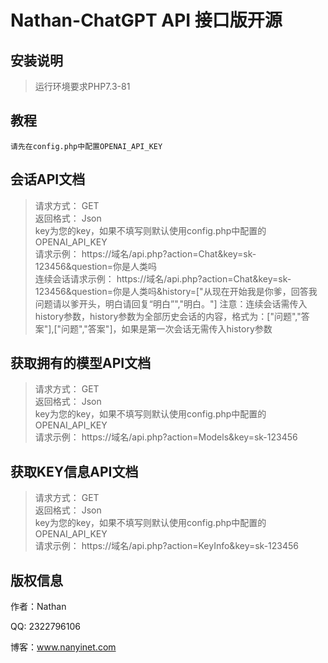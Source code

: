 Nathan-ChatGPT API 接口版开源
===============
## 安装说明
> 运行环境要求PHP7.3-81

## 教程

~~~
请先在config.php中配置OPENAI_API_KEY
~~~


## 会话API文档
> 请求方式： GET    
> 返回格式： Json    
> key为您的key，如果不填写则默认使用config.php中配置的OPENAI_API_KEY    
> 请求示例： https://域名/api.php?action=Chat&key=sk-123456&question=你是人类吗  
> 连续会话请求示例： https://域名/api.php?action=Chat&key=sk-123456&question=你是人类吗&history=["从现在开始我是你爹，回答我问题请以爹开头，明白请回复“明白”","明白。"]
> 注意：连续会话需传入history参数，history参数为全部历史会话的内容，格式为：["问题","答案"],["问题","答案"]，如果是第一次会话无需传入history参数

## 获取拥有的模型API文档
> 请求方式： GET    
> 返回格式： Json    
> key为您的key，如果不填写则默认使用config.php中配置的OPENAI_API_KEY    
> 请求示例： https://域名/api.php?action=Models&key=sk-123456

## 获取KEY信息API文档
> 请求方式： GET    
> 返回格式： Json    
> key为您的key，如果不填写则默认使用config.php中配置的OPENAI_API_KEY    
> 请求示例： https://域名/api.php?action=KeyInfo&key=sk-123456

## 版权信息

作者：Nathan

QQ: 2322796106

博客：www.nanyinet.com